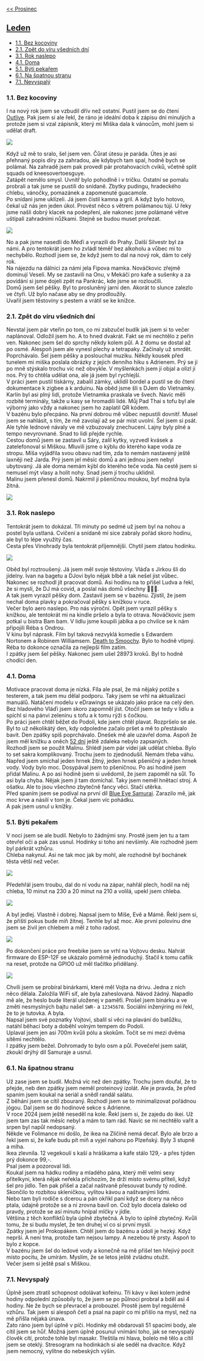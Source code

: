 [<< Prosinec](2023_december.md)

## [Leden](2024.md) 

- [1.1. Bez kocoviny](#11-bez-kocoviny)
- [2.1. Zpět do víru všedních dní](#21-zpět-do-víru-všedních-dní)
- [3.1. Rok naslepo](#31-rok-naslepo)
- [4.1. Doma](#41-doma)
- [5.1. Býti pekařem](#51-býti-pekařem)
- [6.1. Na špatnou stranu](#61-na-špatnou-stranu)
- [7.1. Nevyspalý](#71-nevyspalý)

### 1.1. Bez kocoviny

I na nový rok jsem se vzbudil dřív než ostatní. Pustil jsem se do čtení [Outlive](https://www.goodreads.com/book/show/61153739-outlive). Pak jsem si ale řekl, že ráno je ideální doba k zápisu dní minulých a protože jsem si vzal zápisník, který mi Miška dala k vánocům, mohl jsem si udělat draft.

<a href="../images/2024_january/1_1.jpg" target="_blank"><img src="../images/thumbnails/2024_january/1_1.jpg"></a>

Když už mě to sralo, šel jsem ven. Čůrat útesu je paráda. Útes je asi přehnaný popis díry za zahradou, ale kdybych tam spal, hodně bych se polámal. Na zahradě jsem pak provedl pár protahovacích cviků, včetně split squads od kneesovertoesguye.<br>
Zatápět nemělo smysl. Uvnitř bylo pohodlně i v tričku. Ostatní se pomalu probrali a tak jsme se pustili do snídaně. Zbytky pudingu, hradeckého chlebu, vánočky, pomazánek a zapomenuté guacamole.<br>
Po snídani jsme uklízeli. Já jsem čistil kamna a gril. A když bylo hotovo, čekal už nás jen jeden úkol. Provést něco s větrem polámanou tújí. U řeky jsme našli dobrý klacek na podepření, ale nakonec jsme polámané větve uštípali zahradními nůžkami. Stejně se budou muset prořezat.<br>

<a href="../images/2024_january/1_2.jpg" target="_blank"><img src="../images/thumbnails/2024_january/1_2.jpg"></a>

No a pak jsme nasedli do Méďi a vyrazili do Prahy. Další Silvestr byl za námi. A pro tentokrát jsem ho zvládl téměř bez alkoholu a vůbec mi to nechybělo. Rozhodl jsem se, že když jsem to dal na nový rok, dám to celý rok.<br>
Na nájezdu na dálnici za námi jela Fipova mamka. Nováčkovic zřejmě dominují Veselí. My se zastavili na Onu, v Mekáči pro kafe a sušenky a za povídání si jsme dojeli zpět na Pankrác, kde jsme se rozloučili.<br>
Domů jsem šel pěšky. Byl to prosluněný jarní den. Akorát to slunce zalezlo ve čtyři. Už bylo načase aby se dny prodloužily.<br>
Uvařil jsem těstoviny s pestem a vrátil se ke knížce.

### 2.1. Zpět do víru všedních dní

Nevstal jsem pár vteřin po tom, co mi zabzučel budík jak jsem si to večer naplánoval. Odložil jsem ho. A to hned dvakrát. Fakt se mi nechtělo z peřin ven. Nakonec jsem šel do sprchy někdy kolem půl. A ž domu se dostal až po osmé. Alespoň jsem ale vynesl plechy a tetrapaky. Začínaly už smrdět.<br>
Poprchávalo. Šel jsem pěšky a poslouchal muziku. Někdy kousek před tunelem mi miška poslala obrázky z jejich denního hiku s Adrienem. Prý se jí po mně stýskalo trochu víc než obvykle. V myšlenkách jsem jí objal a olízl jí nos. Prý to chtěla udělat ona, ale já jsem byl rychlejší.<br>
V práci jsem pustil tiskárny, zabalil zámky, uklidil bordel a pustil se do čtení dokumentace k zigbee a k arduinu. Na oběd jsme šli s DJem do Vietnamky. Karlín byl asi plný lidí, protože Vietnamka praskala ve švech. Navíc měli rozbité terminály, takže u kasy se hromadili lidé. Můj Pad Thai s tofu byl ale výborný jako vždy a nakonec jsem ho zaplatil QR kódem.<br>
V bazénu bylo přecpáno. Na první dobrou mě vůbec nepustili dovnitř. Musel jsem se nahlásit, s tím, že mě zavolají až se pár míst uvolní. Šel jsem si psát. Ale tyhle lednové návaly ve mě vzbuzovaly znechucení. Lajny byly plné a tempo nevyrovnané. Snad to lidi přejde rychle.<br>
Cestou domů jsem se zastavil u Sáry, zalil kytky, vyzvedl kvásek a zatelefonoval si Miškou. Mluvili jsme o kýblu do kterého kape voda ze stropu. Míša vyjádřila svou obavu nad tím, zda to nemám nastavený ještě laxněji než Jarda. Prý jsem jel měsíc domů a ani jednou jsem nebyl ubytovaný. Já ale doma nemám kýbl do kterého teče voda. Na cestě jsem si nemusel mýt vlasy a holit nohy. Snad jsem jí trochu uklidnil.<br>
Malinu jsem přenesl domů. Nakrmil jí pšeničnou moukou, byť možná byla žitná.

<a href="../images/2024_january/2_1.jpg" target="_blank"><img src="../images/thumbnails/2024_january/2_1.jpg"></a>

### 3.1. Rok naslepo

Tentokrát jsem to dokázal. Tři minuty po sedmé už jsem byl na nohou a postel byla ustlaná. Cvičení a snídaně mi sice zabraly pořád skoro hodinu, ale byl to lépe využitý čas.<br>
Cesta přes Vinohrady byla tentokrát příjemnější. Chytil jsem zlatou hodinku.

<a href="../images/2024_january/3_1.jpg" target="_blank"><img src="../images/thumbnails/2024_january/3_1.jpg"></a>

Oběd byl roztroušený. Já jsem měl svoje těstoviny. Vláďa s Jirkou šli do jídelny. Ivan na bagetu a DJovi bylo nějak blbě a tak nešel jíst vůbec. Nakonec se rozhodl jít pracovat domů. Asi hodinu na to přišel Ludva a řekl, že si myslí, že DJ má covid, a poslal nás domů všechny 🤦🏻‍♂️.<br>
A tak jsem vyrazil pěšky dom. Zastavil jsem se v bazénu. Zjistil, že jsem nechal doma plavky a pokračoval pěšky s knížkou v ruce.<br>
Večer bylo aero naslepo. Pro nás výroční. Opět jsem vyrazil pěšky s knížkou, ale tentokrát mi na kindle pršelo a byla to otrava. Nováčkovic jsem potkal u bistra Bam bam. V lidlu jsme koupili jablka a po chvilce se k nám připojili Réba s Ondrou.<br>
V kinu byl náprask. Film byl taková nezvyklá komedie s Edwardem Nortonem a Robinem Williamsem. [Death to Smoochy](https://www.csfd.cz/film/2365-smoochy/prehled/). Bylo to hodně vtipný. Réba to dokonce označila za nejlepší film zatím.<br>
I zpátky jsem šel pěšky. Nakonec jsem ušel 28973 kroků. Byl to hodně chodící den.

### 4.1. Doma

Motivace pracovat doma je nízká. Fíla ale psal, že má nějaký potíže s testerem, a tak jsem mu dělal podporu. Taky jsem se vrhl na aktualizaci manuálů. Natáčení modelu v eDrawings se ukázalo jako práce na celý den.<br>
Bez hladového Vláďi jsem skoro zapomněl jíst. Otočil jsem se tedy v lidlu a spíchl si na pánvi zeleninu s tofu a k tomu rýži s čočkou.<br>
Po práci jsem chtěl běžet do Podolí, kde jsem chtěl plavat. Rozpršelo se ale. Byl to už několikátý den, kdy odpoledne začalo pršet a mě to přestávalo bavit. Den zpátky spíš poprchávalo. Dnešek mě ale uzavřel doma. Aspoň že jsem měl knížku a oněch [52 dní](../2023_december/#2912-52-dní-je-prostě-moc) ještě zdaleka nebylo zapsaných.<br>
Rozhodl jsem se použít Malinu. Shlédl jsem pár videí jak udělat chleba. Bylo to set sakra komplikovaný. Trochu jsem to zjednodušil. Nemám třeba váhu. Napřed jsem smíchal jeden hrnek žitný, jeden hrnek pšeničný a jeden hrnek vody. Vody bylo moc. Dosypával jsem to pšeničnou. Po asi hodině jsem přidal Malinu. A po asi hodině jsem si uvědomil, že jsem zapoměl na sůl. To asi byla chyba. Nějak jsem jí tam domíchal. Taky jsem neměl hnětací stroj. A ošatku. Ale to jsou všechno zbytečně fancy věci. Stačí utěrka.<br>
Před spaním jsem se podíval na první díl [Blue Eye Samurai](https://www.csfd.cz/film/1424395-modrooky-samuraj). Zarazilo mě, jak moc krve a násilí v tom je. Čekal jsem víc pohádku.<br>
A pak jsem usnul u knížky.

### 5.1. Býti pekařem

V noci jsem se ale budil. Nebylo to žádnými sny. Prostě jsem jen tu a tam otevřel oči a pak zas usnul. Hodinky si toho ani nevšimly. Ale rozhodně jsem byl párkrát vzhůru.<br>
Chleba nakynul. Asi ne tak moc jak by mohl, ale rozhodně byl bochánek těsta větší než večer.

<a href="../images/2024_january/5_1.jpg" target="_blank"><img src="../images/thumbnails/2024_january/5_1.jpg"></a>

Předehřál jsem troubu, dal do ní vodu na zápar, nahřál plech, hodil na něj chleba, 10 minut na 230 a 20 minut na 210 a volilá, upekl jsem chleba.

<a href="../images/2024_january/5_2.jpg" target="_blank"><img src="../images/thumbnails/2024_january/5_2.jpg"></a>

A byl jedlej. Vlastně i dobrej. Napsal jsem to Míše, Evě a Mámě. Řekl jsem si, že příští pokus bude míň žitnej. Tenhle byl až moc. Ale první polovinu dne jsem se živil jen chlebem a měl z toho radost.

<a href="../images/2024_january/5_3.jpg" target="_blank"><img src="../images/thumbnails/2024_january/5_3.jpg"></a>

Po dokončení práce pro freebike jsem se vrhl na Vojtovu desku. Nahrát firmware do ESP-12F se ukázalo poměrně jednoduchý. Stačil k tomu caflík na reset, protože na GPIO0 už měl tlačítko přidělaný.

<a href="../images/2024_january/5_4.jpg" target="_blank"><img src="../images/thumbnails/2024_january/5_4.jpg"></a>

Chvíli jsem se probíral binárkami, které měl Vojta na drivu. Jedna z nich něco dělala. Založila WiFi síť, ale byla zaheslovaná. Návod žádný. Napadlo mě ale, že heslo bude literál uloženej v paměťi. Prošel jsem binárku a ve změti nesmyslných bajtu našel `SWR-` a `12345678`. Sociální inženýring mi řekl, že to je tutovka. A byla.<br>
Napsal jsem své poznatky Vojtovi, sbalil si věci na plavání do batůžku, natáhl běhací boty a doběhl volným tempem do Podolí.<br>
Uplaval jsem jen asi 700m kvůli pólu a skokům. Točit se mi mezi dvěma sítěmi nechtělo.<br>
I zpátky jsem bežel. Dohromady to bylo osm a půl. Povečeřel jsem salát, zkoukl drýhý díl Samuraje a usnul.

### 6.1. Na špatnou stranu

Už zase jsem se budil. Možná víc než den zpátky. Trochu jsem doufal, že to přejde, neb den zpátky jsem neměl proteinový izolát. Ale je pravda, že před spaním jsem koukal na seriál a snědl randál salátu.<br>
Z běhání jsem se cítil zbouraný. Rozhodl jsem se to minimalizovat pořádnou jógou. Dal jsem se do hodinové sekce s Adrienne.<br>
V roce 2024 jsem ještě neseděl na kole. Řekl jsem si, že zajedu do ikei. Už jsem tam zas tak měsíc nebyl a mám to tam rád. Navíc se mi nechtělo vařit a srpen byl napůl nedopsaný.<br>
Někde ve Folimance mi došlo, že ikea na Zličíně nemá decaf. Bylo ale brzo a řekl jsem si, že kafe budu pít míň a vyjel nahoru po Plzeňský. Byly 3 stupně a mlha.<br>
Ikea zlevnila. 12 vegekoulí s kaší a hráškama a kafe stálo 129,- a přes týden prý dokonce 99,-.<br>
Psal jsem a pozoroval lidi.<br>
Koukal jsem na hádku rodiny a mladého pána, který měl velmi sexy přítelkyni, která nějak neřekla příchozím, že drží místo svému příteli, když šel pro jídlo. Ten pak přišel a začal naštvaně přesouvat bundy tý rodině. Skončilo to rozbitou skleničkou, vylitou kávou a naštvanými lidmi.<br>
Nebo tam byli rodiče s dcerou a pán okřikl paní když se dcery na něco ptala, údajně protože se a ní zrovna bavil on. Což bylo docela daleko od pravdy, protože se asi minutu hnípal mlčky v jídle.<br>
Většina z těch konfliktů byla úplně zbytečná. A bylo to úplně zbytečný. Kvůli tomu, že si budu myslet, že ten druhej ví co si první myslí.<br>
Zpátky jsem jel Prokopákem. Chtěl jsem do bazénu a údolí je hezký. Když neprší. A není tma, protože tam nejsou lampy. A nezebou tě prsty. Aspoň to bylo z kopce.<br>
V bazénu jsem šel do ledové vody a konečně na mě přišel ten hřejivý pocit místo pocitu, že umírám. Myslím, že se letos ještě zvládnu otužit.<br>
Večer jsem si ještě psal s Miškou.


### 7.1. Nevyspalý

Úplně jsem ztratil schopnost odolávat kofeinu. Tři kávy v ikei kolem jedné hodiny odpolední způsobily to, že jsem se po půlnoci probral a bděl asi 4 hodiny. Ne že bych se převracel a probouzel. Prostě jsem byl regulérně vzhůru. Tak jsem si alespoň četl a psal na papír co mi přišlo na mysl, než na mě přišla nějaká únava.<br>
Zato ráno jsem byl úplně v píči. Hodinky mě obdarovali 51 spacími body, ale cítil jsem se hůř. Možná jsem úplně posunul vnímání toho, jak se nevyspalý člověk cítí, protože tohle byl masakr. Třeštila mi hlava, bolelo mě tělo a cítil jsem se oteklý. Stresogram na hodinkách si ale seděl na dvacítce. Když jsem nemocný, vylítne do nebeských výšin.<br>


<!--
### 8.1.

### 9.1.

### 12.1.

### 13.1.

### 14.1.

### 15.1.

### 16.1.

### 17.1.

### 19.1.

### 20.1.

### 21.1.

### 22.1.

### 24.1.

### 25.1.

### 26.1.

### 27.1.

### 28.1.

### 29.1.

### 31.1.

[>> Únor](2024_february.md)

-->